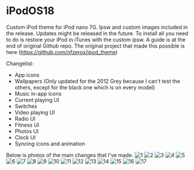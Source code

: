# iPodOS18
Custom iPod theme for iPod nano 7G. Ipsw and custom images included in the release. Updates might be released in the future.
To install all you need to do is restore your iPod in iTunes with the custom ipsw. A guide is at the end of original Github repo.
The original project that made this possible is here (https://github.com/nfzerox/ipod_theme)

Changelist:
 - App icons
 - Wallpapers (Only updated for the 2012 Grey because I can't test the others, except for the black one which is on every model)
 - Music in-app icons
 - Current playing UI
 - Switches
 - Video playing UI
 - Radio UI
 - Fitness UI
 - Photos UI
 - Clock UI
 - Syncing icons and animation

Below is photos of the main changes that I've made.
![1](https://github.com/user-attachments/assets/3a0a17c4-9ba4-4f57-af65-720a23863360)
![2](https://github.com/user-attachments/assets/1dd9a68f-e311-4708-8d39-755907bbce83)
![3](https://github.com/user-attachments/assets/861551a4-e1b7-4327-afd1-30214340bc41)
![4](https://github.com/user-attachments/assets/80efc50c-42df-475f-ae7e-39d80f10a7d2)
![5](https://github.com/user-attachments/assets/765a3839-3b25-4c36-9ed7-29d5dacd48c3)
![6](https://github.com/user-attachments/assets/a55eacaa-f88b-4adb-b17e-4b95cd9e6584)
![7](https://github.com/user-attachments/assets/1dc7b8b9-f74f-4a55-ac76-e128bdd0f97b)
![8](https://github.com/user-attachments/assets/019d9090-64b7-4a21-a476-f30fef0adc22)
![9](https://github.com/user-attachments/assets/c9abd813-e5b4-41e2-9eea-94c9dfaeb741)
![10](https://github.com/user-attachments/assets/cf70e98e-c4a6-459f-8273-855d93aa8e31)
![11](https://github.com/user-attachments/assets/b3da08db-137a-4eff-b695-5bb5622b974c)
![12](https://github.com/user-attachments/assets/94ec3747-d859-4e9c-99c1-2206d2b80d06)
![13](https://github.com/user-attachments/assets/d9c8af69-baf4-47ae-b0e2-a4ff9c81f056)
![14](https://github.com/user-attachments/assets/d7c5a177-ba45-4eec-8abc-e21344d3670d)
![15](https://github.com/user-attachments/assets/2e8147b8-63d7-47a6-a4ed-cd705015bd41)
![16](https://github.com/user-attachments/assets/fdcf54fb-f43b-401c-b2c0-369d10aca218)
![17](https://github.com/user-attachments/assets/95af11eb-e282-4d3b-b3f3-0cb6e13db623)
